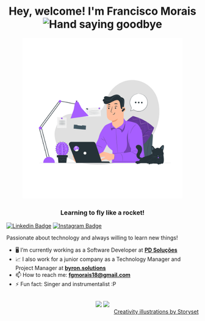 <h1 align="center"> 
  Hey, welcome! I'm Francisco Morais 
  <img src="https://media.giphy.com/media/hvRJCLFzcasrR4ia7z/giphy.gif" alt="Hand saying goodbye" width="30" />
</h1>

<div align="center">
  <img src="dev.png" alt="Man coding" width="420"/>
  <h3 align="center">Learning to fly like a rocket!</h3>
</div>

[![Linkedin Badge](https://img.shields.io/badge/-LinkedIn-6633cc?style=flat-square&labelColor=6633cc&logo=Linkedin&logoColor=white&link=https://www.linkedin.com/in/lucas-bittencourt/)](https://www.linkedin.com/in/franmorais/)
[![Instagram Badge](https://img.shields.io/badge/-@franmoraiiss-6633cc?style=flat-square&labelColor=6633cc&logo=instagram&logoColor=white&link=https://instagram.com/franmoraiiss)](https://instagram.com/franmoraiiss)

<p>Passionate about technology and always willing to learn new things!</p>

- 🖥️ I’m currently working as a Software Developer at **[PD Soluções](https://www.facebook.com/pdsolucoes/)**
- 📈️ I also work for a junior company as a Technology Manager and Project Manager at **[byron.solutions](https://byronsolutions.com)**
- 📫 How to reach me: **fgmorais18@gmail.com**
- ⚡ Fun fact: Singer and instrumentalist :P

 <div align="center" style="margin-top: 30px">
     <img width="450" src="https://github-readme-stats.vercel.app/api?username=franmoraiiss&hide_border=true&show_icons=true&theme=nightowl&count_private=true"/>
     <img width="450" src="https://github-readme-streak-stats.herokuapp.com/?user=franmoraiiss&hide_border=true&theme=nightowl&show_icons=true"/>
</div>

<div align="right"><a href="https://storyset.com/creativity">Creativity illustrations by Storyset</a></div>
